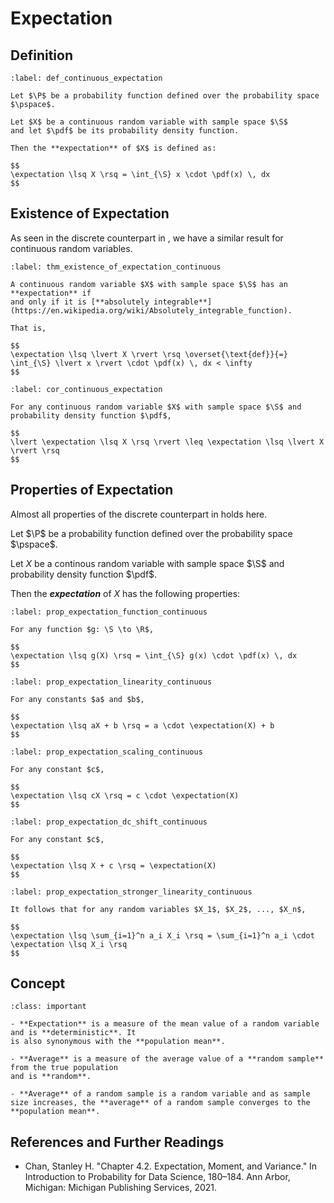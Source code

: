 # Expectation

## Definition

```{prf:definition} Expectation
:label: def_continuous_expectation

Let $\P$ be a probability function defined over the probability space $\pspace$.

Let $X$ be a continuous random variable with sample space $\S$
and let $\pdf$ be its probability density function.

Then the **expectation** of $X$ is defined as:

$$
\expectation \lsq X \rsq = \int_{\S} x \cdot \pdf(x) \, dx
$$
```

## Existence of Expectation

As seen in the discrete counterpart in [](../03_discrete_random_variables/0305_expectation.md),
we have a similar result for continuous random variables.

```{prf:theorem} Existence of Expectation
:label: thm_existence_of_expectation_continuous

A continuous random variable $X$ with sample space $\S$ has an **expectation** if
and only if it is [**absolutely integrable**](https://en.wikipedia.org/wiki/Absolutely_integrable_function).

That is,

$$
\expectation \lsq \lvert X \rvert \rsq \overset{\text{def}}{=} \int_{\S} \lvert x \rvert \cdot \pdf(x) \, dx < \infty
$$
```

```{prf:corollary}
:label: cor_continuous_expectation

For any continuous random variable $X$ with sample space $\S$ and probability density function $\pdf$,

$$
\lvert \expectation \lsq X \rsq \rvert \leq \expectation \lsq \lvert X \rvert \rsq
$$
```


## Properties of Expectation

Almost all properties of the discrete counterpart in [](../03_discrete_random_variables/0305_expectation.md)
holds here.

Let $\P$ be a probability function defined over the probability space $\pspace$.

Let $X$ be a continous random variable with sample space $\S$ and probability density function $\pdf$.

Then the ***expectation*** of $X$ has the following properties:

```{prf:property} The Law of The Unconscious Statistician
:label: prop_expectation_function_continuous

For any function $g: \S \to \R$,

$$
\expectation \lsq g(X) \rsq = \int_{\S} g(x) \cdot \pdf(x) \, dx
$$
```

```{prf:property} Linearity
:label: prop_expectation_linearity_continuous

For any constants $a$ and $b$,

$$
\expectation \lsq aX + b \rsq = a \cdot \expectation(X) + b
$$
```

```{prf:property} Scaling
:label: prop_expectation_scaling_continuous

For any constant $c$,

$$
\expectation \lsq cX \rsq = c \cdot \expectation(X)
$$
```

```{prf:property} DC Shift
:label: prop_expectation_dc_shift_continuous

For any constant $c$,

$$
\expectation \lsq X + c \rsq = \expectation(X)
$$
```

```{prf:property} Stronger Linearity
:label: prop_expectation_stronger_linearity_continuous

It follows that for any random variables $X_1$, $X_2$, ..., $X_n$,

$$
\expectation \lsq \sum_{i=1}^n a_i X_i \rsq = \sum_{i=1}^n a_i \cdot \expectation \lsq X_i \rsq
$$
```

## Concept

````{admonition} Concept
:class: important

- **Expectation** is a measure of the mean value of a random variable and is **deterministic**. It
is also synonymous with the **population mean**.

- **Average** is a measure of the average value of a **random sample** from the true population
and is **random**.

- **Average** of a random sample is a random variable and as sample size increases, the **average** of a random sample converges to the **population mean**.
````

## References and Further Readings

- Chan, Stanley H. "Chapter 4.2. Expectation, Moment, and Variance." In Introduction to Probability for Data Science, 180–184. Ann Arbor, Michigan: Michigan Publishing Services, 2021.

